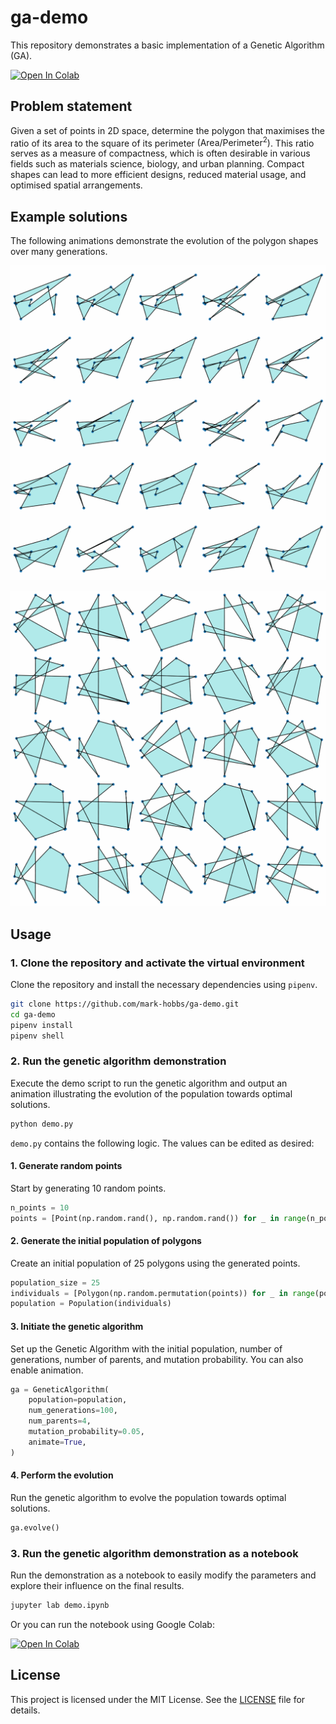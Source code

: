 # ga-demo

This repository demonstrates a basic implementation of a Genetic Algorithm (GA).

 <a href="https://colab.research.google.com/github/mark-hobbs/ga-demo/blob/main/examples/demo.ipynb" target="_parent"><img src="https://colab.research.google.com/assets/colab-badge.svg" alt="Open In Colab"/></a>

## Problem statement

Given a set of points in 2D space, determine the polygon that maximises the ratio of its area to the square of its perimeter $(\text{Area}/\text{Perimeter}^2)$. This ratio serves as a measure of compactness, which is often desirable in various fields such as materials science, biology, and urban planning. Compact shapes can lead to more efficient designs, reduced material usage, and optimised spatial arrangements.

## Example solutions

The following animations demonstrate the evolution of the polygon shapes over many generations.

![Evolution Animation](figures/animation-1.gif)

![Evolution Animation](figures/animation-2.gif)

## Usage

### 1. Clone the repository and activate the virtual environment

Clone the repository and install the necessary dependencies using `pipenv`.

```bash
git clone https://github.com/mark-hobbs/ga-demo.git
cd ga-demo
pipenv install
pipenv shell
```

### 2. Run the genetic algorithm demonstration

Execute the demo script to run the genetic algorithm and output an animation illustrating the evolution of the population towards optimal solutions.

```bash
python demo.py
```

`demo.py` contains the following logic. The values can be edited as desired:

#### 1. Generate random points

Start by generating 10 random points.

```python
n_points = 10
points = [Point(np.random.rand(), np.random.rand()) for _ in range(n_points)]
```

#### 2. Generate the initial population of polygons

Create an initial population of 25 polygons using the generated points.

```python
population_size = 25
individuals = [Polygon(np.random.permutation(points)) for _ in range(population_size)]
population = Population(individuals)
```

#### 3. Initiate the genetic algorithm

Set up the Genetic Algorithm with the initial population, number of generations, number of parents, and mutation probability. You can also enable animation.

```python
ga = GeneticAlgorithm(
    population=population,
    num_generations=100,
    num_parents=4,
    mutation_probability=0.05,
    animate=True,
)
```

#### 4. Perform the evolution

Run the genetic algorithm to evolve the population towards optimal solutions.

```python
ga.evolve()
```

### 3. Run the genetic algorithm demonstration as a notebook

Run the demonstration as a notebook to easily modify the parameters and explore their influence on the final results.

```bash
jupyter lab demo.ipynb
```

Or you can run the notebook using Google Colab: 

<a href="https://colab.research.google.com/github/mark-hobbs/ga-demo/blob/main/examples/demo.ipynb" target="_parent"><img src="https://colab.research.google.com/assets/colab-badge.svg" alt="Open In Colab"/></a>

## License

This project is licensed under the MIT License. See the [LICENSE](LICENSE) file for details.